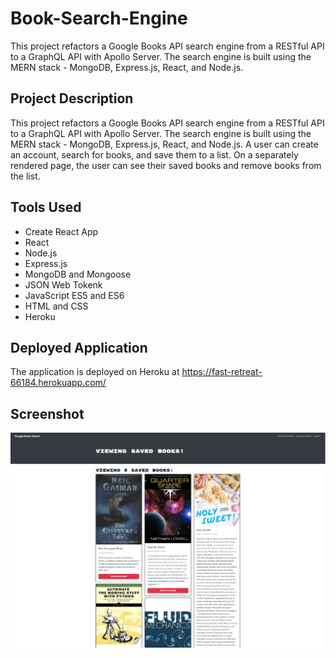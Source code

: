 # Book-Search-Engine

This project refactors a Google Books API search engine from a RESTful API to a GraphQL API with Apollo Server. The search engine is built using the MERN stack - MongoDB, Express.js, React, and Node.js.

## Project Description

This project refactors a Google Books API search engine from a RESTful API to a GraphQL API with Apollo Server. The search engine is built using the MERN stack - MongoDB, Express.js, React, and Node.js. A user can create an account, search for books, and save them to a list. On a separately rendered page, the user can see their saved books and remove books from the list.

## Tools Used

- Create React App
- React
- Node.js
- Express.js
- MongoDB and Mongoose
- JSON Web Tokenk
- JavaScript ES5 and ES6
- HTML and CSS
- Heroku

## Deployed Application

The application is deployed on Heroku at https://fast-retreat-66184.herokuapp.com/

## Screenshot
![screenshot](./book-search-screenshot.png)
